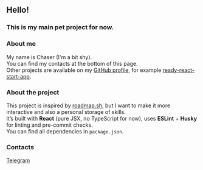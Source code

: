 ## Hello!
### This is my main pet project for now.

### About me
My name is Chaser (I'm a bit shy).  
You can find my contacts at the bottom of this page.  
Other projects are available on my [GitHub profile](https://github.com/MeRKaLyuT), for example [ready-react-start-app](https://github.com/MeRKaLyuT/Ready-react-start-app).

### About the project
This project is inspired by [roadmap.sh](https://roadmap.sh), but I want to make it more interactive and also a personal storage of skills.  
It’s built with **React** (pure JSX, no TypeScript for now), uses **ESLint** + **Husky** for linting and pre-commit checks.  
You can find all dependencies in `package.json`.

### Contacts
[Telegram](https://web.telegram.org/k/#-2423164911)
